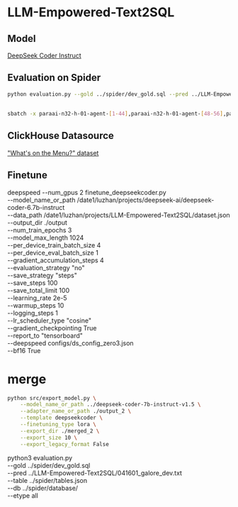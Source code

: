 # LLM-Empowered-Text2SQL

## Model

[DeepSeek Coder Instruct](https://github.com/deepseek-ai/deepseek-coder/)

## Evaluation on Spider

```bash
python evaluation.py --gold ../spider/dev_gold.sql --pred ../LLM-Empowered-Text2SQL/result.txt --etype all --db ../spider/database/ --table ../spider/tables.json 
```
## 
```bash
sbatch -x paraai-n32-h-01-agent-[1-44],paraai-n32-h-01-agent-[48-56],paraai-n32-h-01-agent-[63-100] --gpus=1 ./run.sh 
```

## ClickHouse Datasource

["What's on the Menu?" dataset](https://clickhouse.com/docs/en/getting-started/example-datasets/menus)

## Finetune

deepspeed --num_gpus 2 finetune_deepseekcoder.py \
    --model_name_or_path /date1/luzhan/projects/deepseek-ai/deepseek-coder-6.7b-instruct \
    --data_path /date1/luzhan/projects/LLM-Empowered-Text2SQL/dataset.json \
    --output_dir ./output \
    --num_train_epochs 3 \
    --model_max_length 1024 \
    --per_device_train_batch_size 4 \
    --per_device_eval_batch_size 1 \
    --gradient_accumulation_steps 4 \
    --evaluation_strategy "no" \
    --save_strategy "steps" \
    --save_steps 100 \
    --save_total_limit 100 \
    --learning_rate 2e-5 \
    --warmup_steps 10 \
    --logging_steps 1 \
    --lr_scheduler_type "cosine" \
    --gradient_checkpointing True \
    --report_to "tensorboard" \
    --deepspeed configs/ds_config_zero3.json \
    --bf16 True 


# merge
```bash
python src/export_model.py \
    --model_name_or_path ../deepseek-coder-7b-instruct-v1.5 \
    --adapter_name_or_path ./output_2 \
    --template deepseekcoder \
    --finetuning_type lora \
    --export_dir ./merged_2 \
    --export_size 10 \
    --export_legacy_format False
```


python3 evaluation.py \
    --gold ../spider/dev_gold.sql \
    --pred ../LLM-Empowered-Text2SQL/041601_galore_dev.txt \
    --table ../spider/tables.json \
    --db ../spider/database/ \
    --etype all 
    